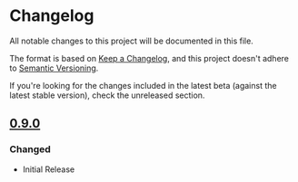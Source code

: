 # Changelog
All notable changes to this project will be documented in this file.

The format is based on [Keep a Changelog](https://keepachangelog.com/en/1.0.0/),
and this project doesn't adhere to [Semantic Versioning](https://semver.org/spec/v2.0.0.html).

If you're looking for the changes included in the latest beta (against the latest stable version), check the unreleased section.

## [0.9.0]
### Changed
- Initial Release

[Unreleased]: https://github.com/Frodo45127/workshopper/compare/v0.9.0...HEAD
[0.9.0]: https://github.com/Frodo45127/workshopper/tree/v0.9.0

